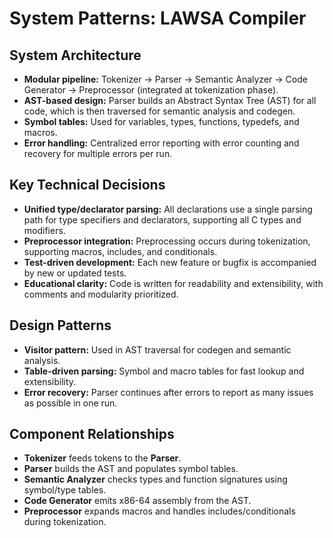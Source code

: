 # System Patterns: LAWSA Compiler

## System Architecture
- **Modular pipeline:** Tokenizer → Parser → Semantic Analyzer → Code Generator → Preprocessor (integrated at tokenization phase).
- **AST-based design:** Parser builds an Abstract Syntax Tree (AST) for all code, which is then traversed for semantic analysis and codegen.
- **Symbol tables:** Used for variables, types, functions, typedefs, and macros.
- **Error handling:** Centralized error reporting with error counting and recovery for multiple errors per run.

## Key Technical Decisions
- **Unified type/declarator parsing:** All declarations use a single parsing path for type specifiers and declarators, supporting all C types and modifiers.
- **Preprocessor integration:** Preprocessing occurs during tokenization, supporting macros, includes, and conditionals.
- **Test-driven development:** Each new feature or bugfix is accompanied by new or updated tests.
- **Educational clarity:** Code is written for readability and extensibility, with comments and modularity prioritized.

## Design Patterns
- **Visitor pattern:** Used in AST traversal for codegen and semantic analysis.
- **Table-driven parsing:** Symbol and macro tables for fast lookup and extensibility.
- **Error recovery:** Parser continues after errors to report as many issues as possible in one run.

## Component Relationships
- **Tokenizer** feeds tokens to the **Parser**.
- **Parser** builds the AST and populates symbol tables.
- **Semantic Analyzer** checks types and function signatures using symbol/type tables.
- **Code Generator** emits x86-64 assembly from the AST.
- **Preprocessor** expands macros and handles includes/conditionals during tokenization. 